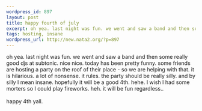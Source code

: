 ```yaml
--- 
wordpress_id: 897
layout: post
title: happy fourth of july
excerpt: oh yea. last night was fun. we went and saw a band and then some really good djs at subtonic. nice nice. today has been pretty funny. some friends are hosting a party on the roof of their place - so we are helping with that. it is hilarious. a lot of nonsense. it rules. the party should be really silly. and by silly I mean insane. hopefully it will be a good 4th. hehe. I wish I had some morters s...
tags: hosting, insane
wordpress_url: http://new.nata2.org/?p=897
---
```

oh yea. last night was fun. we went and saw a band and then some really good djs at subtonic. nice nice. today has been pretty funny. some friends are hosting a party on the roof of their place - so we are helping with that. it is hilarious. a lot of nonsense. it rules. the party should be really silly. and by silly I mean insane. hopefully it will be a good 4th. hehe. I wish I had some morters so I could play fireworks. heh. it will be fun regardless..<br/><br/>happy 4th yall.
